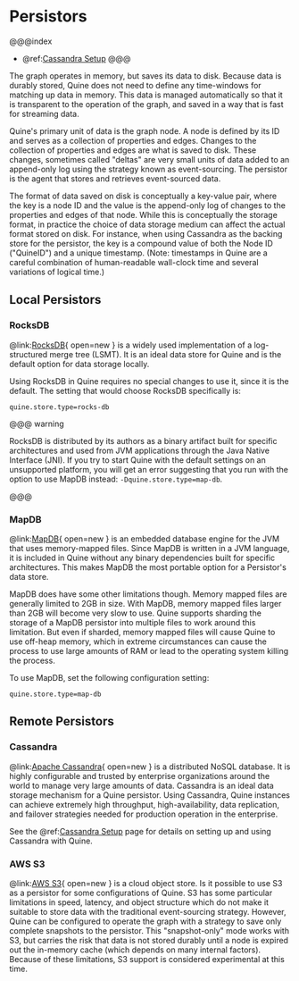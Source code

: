# Persistors

@@@index
* @ref:[Cassandra Setup](cassandra_setup.md)
@@@

The graph operates in memory, but saves its data to disk. Because data is durably stored, Quine does not need to define any time-windows for matching up data in memory. This data is managed automatically so that it is transparent to the operation of the graph, and saved in a way that is fast for streaming data.

Quine's primary unit of data is the graph node. A node is defined by its ID and serves as a collection of properties and edges. Changes to the collection of properties and edges are what is saved to disk. These changes, sometimes called "deltas" are very small units of data added to an append-only log using the strategy known as event-sourcing. The persistor is the agent that stores and retrieves event-sourced data.

The format of data saved on disk is conceptually a key-value pair, where the key is a node ID and the value is the append-only log of changes to the properties and edges of that node. While this is conceptually the storage format, in practice the choice of data storage medium can affect the actual format stored on disk. For instance, when using Cassandra as the backing store for the persistor, the key is a compound value of both the Node ID ("QuineID") and a unique timestamp. (Note: timestamps in Quine are a careful combination of human-readable wall-clock time and several variations of logical time.)

## Local Persistors

### RocksDB

@link:[RocksDB](http://rocksdb.org){ open=new } is a widely used implementation of a log-structured merge tree (LSMT). It is an ideal data store for Quine and is the default option for data storage locally.

Using RocksDB in Quine requires no special changes to use it, since it is the default. The setting that would choose RocksDB specifically is:

`quine.store.type=rocks-db`

@@@ warning

RocksDB is distributed by its authors as a binary artifact built for specific architectures and used from JVM applications through the Java Native Interface (JNI).
If you try to start Quine with the default settings on an unsupported platform, you will get an error suggesting that you run with the option to use MapDB instead: `-Dquine.store.type=map-db`.

@@@

### MapDB

@link:[MapDB](https://mapdb.org){ open=new } is an embedded database engine for the JVM that uses memory-mapped files. Since MapDB is written in a JVM language, it is included in Quine without any binary dependencies built for specific architectures. This makes MapDB the most portable option for a Persistor's data store.

MapDB does have some other limitations though. Memory mapped files are generally limited to 2GB in size. With MapDB, memory mapped files larger than 2GB will become very slow to use. Quine supports sharding the storage of a MapDB persistor into multiple files to work around this limitation. But even if sharded, memory mapped files will cause Quine to use off-heap memory, which in extreme circumstances can cause the process to use large amounts of RAM or lead to the operating system killing the process.

To use MapDB, set the following configuration setting:

`quine.store.type=map-db`

<!--
### LMDB (Lightning database)
-->

## Remote Persistors

### Cassandra

@link:[Apache Cassandra](https://cassandra.apache.org/_/index.html){ open=new } is a distributed NoSQL database. It is highly configurable and trusted by enterprise organizations around the world to manage very large amounts of data. Cassandra is an ideal data storage mechanism for a Quine persistor. Using Cassandra, Quine instances can achieve extremely high throughput, high-availability, data replication, and failover strategies needed for production operation in the enterprise.

See the @ref:[Cassandra Setup](cassandra_setup.md) page for details on setting up and using Cassandra with Quine.

### AWS S3

@link:[AWS S3](https://aws.amazon.com/s3/){ open=new } is a cloud object store. Is it possible to use S3 as a persistor for some configurations of Quine. S3 has some particular limitations in speed, latency, and object structure which do not make it suitable to store data with the traditional event-sourcing strategy. However, Quine can be configured to operate the graph with a strategy to save only complete snapshots to the persistor. This "snapshot-only" mode works with S3, but carries the risk that data is not stored durably until a node is expired out the in-memory cache (which depends on many internal factors). Because of these limitations, S3 support is considered experimental at this time.
